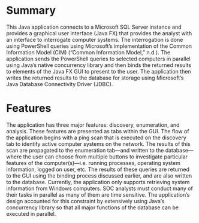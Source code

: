 # Summary
This Java application connects to a Microsoft SQL Server instance and provides a graphical user interface (Java FX) 
that provides the analyst with an interface to interrogate computer systems. The interrogation is done using PowerShell queries using 
Microsoft’s implementation of the Common Information Model (CIM) (“Common Information Model,” n.d.). The application sends the PowerShell 
queries to selected computers in parallel using Java’s native concurrency library and then binds the returned results to elements of the 
Java FX GUI to present to the user. The application then writes the returned results to the database for storage using 
Microsoft’s Java Database Connectivity Driver (JDBC). 

# Features
The application has three major features: discovery, enumeration, and analysis. These features are presented as tabs within the GUI.  The flow of the application begins with a ping scan that is executed on the discovery tab to identify active computer systems on the network.  The results of this scan are propagated to the enumeration tab—and written to the database—where the user can choose from multiple buttons to investigate particular features of the computer(s)—i.e. running processes, operating system information, logged on user, etc. The results of these queries are returned to the GUI using the binding process discussed earlier, and are also written to the database. Currently, the application only supports retrieving system information from Windows computers. SOC analysts must conduct many of their tasks in parallel as many of them are time sensitive. The application’s design accounted for this constraint by extensively using Java’s concurrency library so that all major functions of the database can be executed in parallel.

